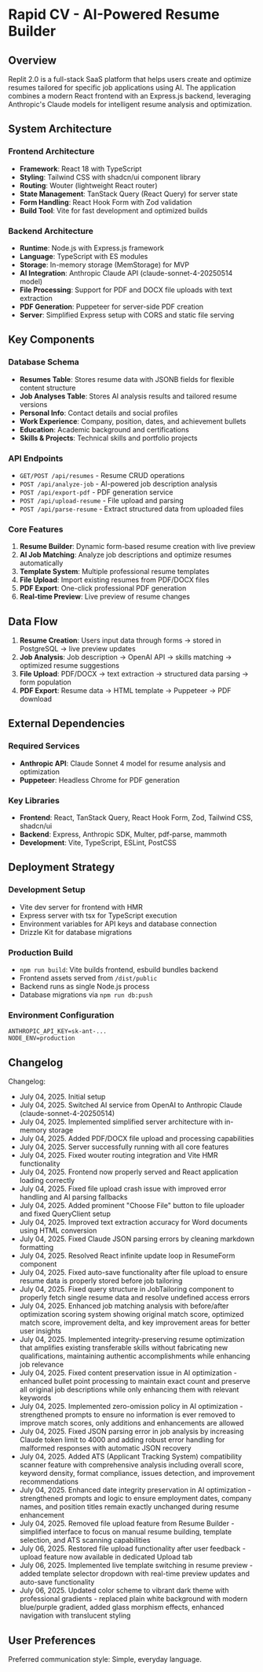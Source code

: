 # Rapid CV - AI-Powered Resume Builder

## Overview

Replit 2.0 is a full-stack SaaS platform that helps users create and optimize resumes tailored for specific job applications using AI. The application combines a modern React frontend with an Express.js backend, leveraging Anthropic's Claude models for intelligent resume analysis and optimization.

## System Architecture

### Frontend Architecture
- **Framework**: React 18 with TypeScript
- **Styling**: Tailwind CSS with shadcn/ui component library
- **Routing**: Wouter (lightweight React router)
- **State Management**: TanStack Query (React Query) for server state
- **Form Handling**: React Hook Form with Zod validation
- **Build Tool**: Vite for fast development and optimized builds

### Backend Architecture
- **Runtime**: Node.js with Express.js framework
- **Language**: TypeScript with ES modules
- **Storage**: In-memory storage (MemStorage) for MVP
- **AI Integration**: Anthropic Claude API (claude-sonnet-4-20250514 model)
- **File Processing**: Support for PDF and DOCX file uploads with text extraction
- **PDF Generation**: Puppeteer for server-side PDF creation
- **Server**: Simplified Express setup with CORS and static file serving

## Key Components

### Database Schema
- **Resumes Table**: Stores resume data with JSONB fields for flexible content structure
- **Job Analyses Table**: Stores AI analysis results and tailored resume versions
- **Personal Info**: Contact details and social profiles
- **Work Experience**: Company, position, dates, and achievement bullets
- **Education**: Academic background and certifications
- **Skills & Projects**: Technical skills and portfolio projects

### API Endpoints
- `GET/POST /api/resumes` - Resume CRUD operations
- `POST /api/analyze-job` - AI-powered job description analysis
- `POST /api/export-pdf` - PDF generation service
- `POST /api/upload-resume` - File upload and parsing
- `POST /api/parse-resume` - Extract structured data from uploaded files

### Core Features
1. **Resume Builder**: Dynamic form-based resume creation with live preview
2. **AI Job Matching**: Analyze job descriptions and optimize resumes automatically
3. **Template System**: Multiple professional resume templates
4. **File Upload**: Import existing resumes from PDF/DOCX files
5. **PDF Export**: One-click professional PDF generation
6. **Real-time Preview**: Live preview of resume changes

## Data Flow

1. **Resume Creation**: Users input data through forms → stored in PostgreSQL → live preview updates
2. **Job Analysis**: Job description → OpenAI API → skills matching → optimized resume suggestions
3. **File Upload**: PDF/DOCX → text extraction → structured data parsing → form population
4. **PDF Export**: Resume data → HTML template → Puppeteer → PDF download

## External Dependencies

### Required Services
- **Anthropic API**: Claude Sonnet 4 model for resume analysis and optimization
- **Puppeteer**: Headless Chrome for PDF generation

### Key Libraries
- **Frontend**: React, TanStack Query, React Hook Form, Zod, Tailwind CSS, shadcn/ui
- **Backend**: Express, Anthropic SDK, Multer, pdf-parse, mammoth
- **Development**: Vite, TypeScript, ESLint, PostCSS

## Deployment Strategy

### Development Setup
- Vite dev server for frontend with HMR
- Express server with tsx for TypeScript execution
- Environment variables for API keys and database connection
- Drizzle Kit for database migrations

### Production Build
- `npm run build`: Vite builds frontend, esbuild bundles backend
- Frontend assets served from `/dist/public`
- Backend runs as single Node.js process
- Database migrations via `npm run db:push`

### Environment Configuration
```
ANTHROPIC_API_KEY=sk-ant-...
NODE_ENV=production
```

## Changelog

Changelog:
- July 04, 2025. Initial setup
- July 04, 2025. Switched AI service from OpenAI to Anthropic Claude (claude-sonnet-4-20250514)
- July 04, 2025. Implemented simplified server architecture with in-memory storage
- July 04, 2025. Added PDF/DOCX file upload and processing capabilities
- July 04, 2025. Server successfully running with all core features
- July 04, 2025. Fixed wouter routing integration and Vite HMR functionality
- July 04, 2025. Frontend now properly served and React application loading correctly
- July 04, 2025. Fixed file upload crash issue with improved error handling and AI parsing fallbacks
- July 04, 2025. Added prominent "Choose File" button to file uploader and fixed QueryClient setup
- July 04, 2025. Improved text extraction accuracy for Word documents using HTML conversion
- July 04, 2025. Fixed Claude JSON parsing errors by cleaning markdown formatting
- July 04, 2025. Resolved React infinite update loop in ResumeForm component
- July 04, 2025. Fixed auto-save functionality after file upload to ensure resume data is properly stored before job tailoring
- July 04, 2025. Fixed query structure in JobTailoring component to properly fetch single resume data and resolve undefined access errors
- July 04, 2025. Enhanced job matching analysis with before/after optimization scoring system showing original match score, optimized match score, improvement delta, and key improvement areas for better user insights
- July 04, 2025. Implemented integrity-preserving resume optimization that amplifies existing transferable skills without fabricating new qualifications, maintaining authentic accomplishments while enhancing job relevance
- July 04, 2025. Fixed content preservation issue in AI optimization - enhanced bullet point processing to maintain exact count and preserve all original job descriptions while only enhancing them with relevant keywords
- July 04, 2025. Implemented zero-omission policy in AI optimization - strengthened prompts to ensure no information is ever removed to improve match scores, only additions and enhancements are allowed
- July 04, 2025. Fixed JSON parsing error in job analysis by increasing Claude token limit to 4000 and adding robust error handling for malformed responses with automatic JSON recovery
- July 04, 2025. Added ATS (Applicant Tracking System) compatibility scanner feature with comprehensive analysis including overall score, keyword density, format compliance, issues detection, and improvement recommendations
- July 04, 2025. Enhanced date integrity preservation in AI optimization - strengthened prompts and logic to ensure employment dates, company names, and position titles remain exactly unchanged during resume enhancement
- July 04, 2025. Removed file upload feature from Resume Builder - simplified interface to focus on manual resume building, template selection, and ATS scanning capabilities
- July 06, 2025. Restored file upload functionality after user feedback - upload feature now available in dedicated Upload tab
- July 06, 2025. Implemented live template switching in resume preview - added template selector dropdown with real-time preview updates and auto-save functionality
- July 06, 2025. Updated color scheme to vibrant dark theme with professional gradients - replaced plain white background with modern blue/purple gradient, added glass morphism effects, enhanced navigation with translucent styling

## User Preferences

Preferred communication style: Simple, everyday language.